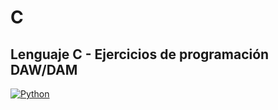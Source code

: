 # C
##  Lenguaje C - Ejercicios de programación DAW/DAM
[![Python](https://img.shields.io/badge/Python-yellow?style=for-the-badge&logo=python&logoColor=white&labelColor=101010)]()
